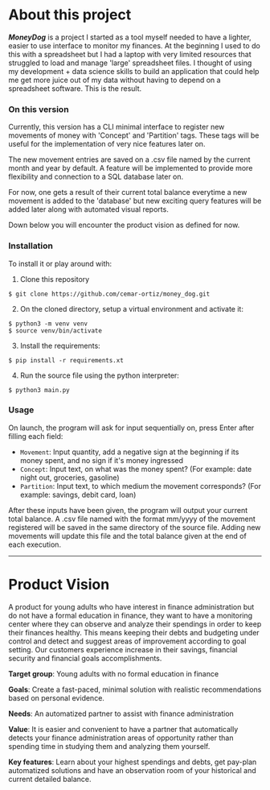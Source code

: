 # About this project

**_MoneyDog_** is a project I started as a tool myself needed to have a lighter, easier to use interface to monitor my finances. At the beginning I used to do this with a spreadsheet but I had a laptop with very limited resources that struggled to load and manage 'large' spreadsheet files. I thought of using my development + data science skills to build an application that could help me get more juice out of my data without having to depend on a spreadsheet software. This is the result.

### On this version

Currently, this version has a CLI minimal interface to register new movements of money with 'Concept' and 'Partition' tags. These tags will be useful for the implementation of very nice features later on. 

The new movement entries are saved on a .csv file named by the current month and year by default. A feature will be implemented to provide more flexibility and connection to a SQL database later on.

For now, one gets a result of their current total balance everytime a new movement is added to the 'database' but new exciting query features will be added later along with automated visual reports.

Down below you will encounter the product vision as defined for now.

### Installation

To install it or play around with:

1. Clone this repository

```
$ git clone https://github.com/cemar-ortiz/money_dog.git
```

2. On the cloned directory, setup a virtual environment and activate it:

```
$ python3 -m venv venv
$ source venv/bin/activate
```

3. Install the requirements:

```
$ pip install -r requirements.xt
```

4. Run the source file using the python interpreter:

```
$ python3 main.py
```

### Usage

On launch, the program will ask for input sequentially on, press Enter after filling each field:

- `Movement`: Input quantity, add a negative sign at the beginning if its money spent, and no sign if it's money ingressed 
- `Concept`: Input text, on what was the money spent? (For example: date night out, groceries, gasoline)
- `Partition`: Input text, to which medium the movement corresponds? (For example: savings, debit card, loan)

After these inputs have been given, the program will output your current total balance. A .csv file named with the format mm/yyyy of the movement registered will be saved in the same directory of the source file. Adding new movements will update this file and the total balance given at the end of each execution.

------------------------------------------------

# Product Vision

A product for young adults who have interest in finance administration but do not have a formal education in finance, they want to have a monitoring center where they can observe and analyze their spendings in order to keep their finances healthy. This means keeping their debts and budgeting under control and detect and suggest areas of improvement according to goal setting. Our customers experience increase in their savings, financial security and financial goals accomplishments.

**Target group**: Young adults with no formal education in finance

**Goals**: Create a fast-paced, minimal solution with realistic recommendations based on personal evidence.

**Needs**: An automatized partner to assist with finance administration

**Value**: It is easier and convenient to have a partner that automatically detects your finance administration areas of opportunity rather than spending time in studying them and analyzing them yourself.

**Key features**: Learn about your highest spendings and debts, get pay-plan automatized solutions and have an observation room of your historical and current detailed balance.
